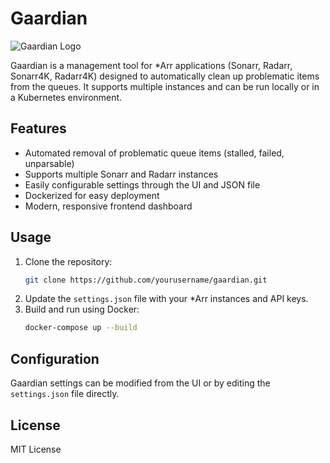 
# Gaardian

![Gaardian Logo](./Gaardian.png)

Gaardian is a management tool for *Arr applications (Sonarr, Radarr, Sonarr4K, Radarr4K) designed to automatically clean up problematic items from the queues. It supports multiple instances and can be run locally or in a Kubernetes environment.

## Features
- Automated removal of problematic queue items (stalled, failed, unparsable)
- Supports multiple Sonarr and Radarr instances
- Easily configurable settings through the UI and JSON file
- Dockerized for easy deployment
- Modern, responsive frontend dashboard

## Usage
1. Clone the repository:
   ```bash
   git clone https://github.com/yourusername/gaardian.git
   ```
2. Update the `settings.json` file with your *Arr instances and API keys.
3. Build and run using Docker:
   ```bash
   docker-compose up --build
   ```

## Configuration
Gaardian settings can be modified from the UI or by editing the `settings.json` file directly.

## License
MIT License
